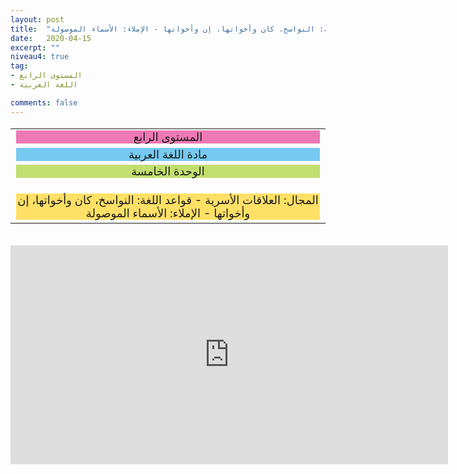 ```yaml
---
layout: post
title:  "المستوى الرابع - مادة اللغة العربية - الوحدة الخامسة - المجال: العلاقات الأسرية - قواعد اللغة: النواسخ، كان وأخواتها، إن وأخواتها - الإملاء: الأسماء الموصولة"
date:   2020-04-15
excerpt: ""
niveau4: true
tag:
- المستوى الرابع 
- اللغة العربية

comments: false
---
```

<center>
<table dir="rtl" style="width: 100%; text-align: center; font-size: large;"><tbody>
<tr><td><div style="background-color: #ec79b3;"><span>
المستوى الرابع
</span></div></td></tr>
<tr><td><div style="background-color: #75c9f0; "><span>
مادة اللغة العربية
</span></div></td></tr>
<tr><td><div style="background-color: #c2de6e; "><span>
 الوحدة الخامسة

</span></div></td></tr><tr>
<td><div style="background-color: #ffe066; ">
المجال: العلاقات الأسرية - قواعد اللغة: النواسخ، كان وأخواتها، إن وأخواتها - الإملاء: الأسماء الموصولة

</div></td></tr>
</tbody></table><br>
<iframe width="700px" height="350px" src="https://www.youtube.com/embed/99ia6M2cfVw?rel=0&controls=1&showinfo=0&modestbranding=1&enablejsapi=1" allowfullscreen frameborder="0" ></iframe>
</center>
